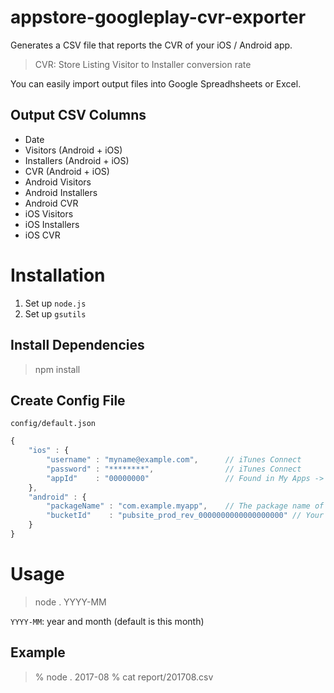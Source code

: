 # appstore-googleplay-cvr-exporter

Generates a CSV file that reports the CVR of your iOS / Android app.

> CVR: Store Listing Visitor to Installer conversion rate

You can easily import output files into Google Spreadhsheets or Excel.

## Output CSV Columns

- Date
- Visitors (Android + iOS)
- Installers (Android + iOS)
- CVR (Android + iOS)
- Android Visitors
- Android Installers
- Android CVR
- iOS Visitors
- iOS Installers
- iOS CVR

# Installation

1. Set up `node.js`
1. Set up `gsutils`


## Install Dependencies

> npm install

## Create Config File

`config/default.json`

```js
{
    "ios" : {
        "username" : "myname@example.com",      // iTunes Connect
        "password" : "********",                // iTunes Connect
        "appId"    : "00000000"                 // Found in My Apps -> App -> Apple ID or read below on getting the app id.
    },
    "android" : {
        "packageName" : "com.example.myapp",    // The package name of your app
        "bucketId"    : "pubsite_prod_rev_0000000000000000000" // Your Bucket ID of Google Cloud Storage
    }
}
```

# Usage

> node . YYYY-MM

`YYYY-MM`: year and month (default is this month)

## Example

> % node . 2017-08
> % cat report/201708.csv
